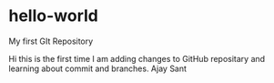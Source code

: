 # hello-world
My first GIt Repository

Hi this is the first time I am adding changes to GitHub repositary and learning about commit and branches.
Ajay Sant
